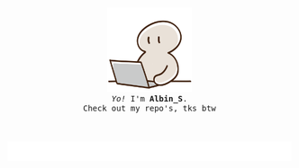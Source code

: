 <p align="center">
  <br>
  
  <img width="150" src="assets/main.png">
 
  <br>
  <samp>
    <i>Yo!</i> I'm <b>Albin_S</b>.
    <br> 
    Check out my repo's, tks btw 
    <br>
    <br>
  </samp>

  <br>
  <br>
  <img width="max" src="assets/flow.svg">
</p>
